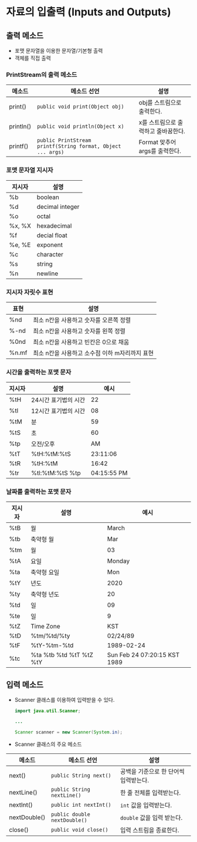 # 자료의 입출력 (Inputs and Outputs)

## 출력 메소드

- 포맷 문자열을 이용한 문자열/기본형 출력
- 객체를 직접 출력

### PrintStream의 출력 메소드

| 메소드      | 메소드 선언 | 설명 |
|-----------|-----------|----|
| print()   | `public void print(Object obj)` | obj를 스트림으로 출력한다.  |
| println() | `public void println(Object x)` | x를 스트림으로 출력하고 줄바꿈한다. |
| printf()  | `public PrintStream printf(String format, Object ... args)`| Format 맞추어 args를 출력한다. |

### 포맷 문자열 지시자

| 지시자 | 설명 |
|------|-----|
|  %b  | boolean |
|  %d  | decimal integer |
|  %o  | octal |
|%x, %X| hexadecimal |
| %f   | decial float|
| %e, %E | exponent |
| %c     | character  |
| %s    | string |
| %n    | newline |

### 지시자 자릿수 표현

| 표현  |   설명     |
|------|-----------|
| %nd  | 최소 n칸을 사용하고 숫자를 오른쪽 정렬 |
| %-nd | 최소 n칸을 사용하고 숫자를 왼쪽 정렬 |
| %0nd | 최소 n칸을 사용하고 빈칸은 0으로 채움 |
| %n.mf | 최소 n칸을 사용하고 소수점 이하 m자리까지 표현 |

### 시간을 출력하는 포맷 문자

| 지시자  |     설명     | 예시 |
|-------|--------------|----|
| %tH   | 24시간 표기법의 시간 | 22 |
| %tl   | 12시간 표기법의 시간 | 08 |
| %tM   | 분 | 59 |
| %tS   | 초 | 60 |
| %tp   | 오전/오후 | AM |
| %tT   | %tH:%tM:%tS | 23:11:06 |
| %tR   | %tH:%tM | 16:42 |
| %tr   | %tl:%tM:%tS %tp | 04:15:55 PM |

### 날짜를 출력하는 포맷 문자

| 지시자  |  설명     | 예시 |
|-------|----------|------|
|%tB| 월 | March |
|%tb| 축약형 월 | Mar |
|%tm| 월 | 03 |
|%tA| 요일 | Monday |
|%ta| 축약형 요일 | Mon |
|%tY| 년도 | 2020 |
|%ty| 축약형 년도 | 20 |
|%td| 일 | 09 |
|%te| 일 | 9 |
|%tZ| Time Zone | KST |
|%tD| %tm/%td/%ty | 02/24/89 |
|%tF| %tY-%tm-%td | 1989-02-24 |
|%tc| %ta %tb %td %tT %tZ %tY | Sun Feb 24 07:20:15 KST 1989 |

## 입력 메소드

- Scanner 클래스를 이용하여 입력받을 수 있다.

  ```java
  import java.util.Scanner;

  ...

  Scanner scanner = new Scanner(System.in);
  ```

- Scanner 클래스의 주요 메소드

| 메소드 | 메소드 선언 | 설명 |
|-------|-----------|------|
|next()| `public String next()` | 공백을 기준으로 한 단어씩 입력받는다. |
|nextLine()| `public String nextLine()` | 한 줄 전체를 입력받는다. |
|nextInt()| `public int nextInt()` | `int` 값을 입력받는다. |
|nextDouble() | `public double nextDouble()` | `double` 값을 입력 받는다. |
|close() | `public void close()` | 입력 스트림을 종료한다. |
